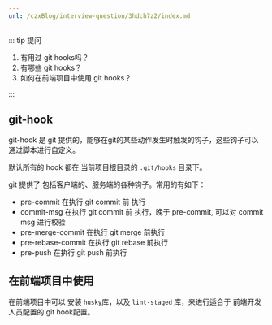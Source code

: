 ```yaml
---
url: /czxBlog/interview-question/3hdch7z2/index.md
---
```

::: tip 提问

1. 有用过 git hooks吗？
2. 有哪些 git hooks？
3. 如何在前端项目中使用 git hooks？

:::

## git-hook

git-hook 是 git 提供的，能够在git的某些动作发生时触发的钩子，这些钩子可以通过脚本进行自定义。

默认所有的 hook 都在 当前项目根目录的 `.git/hooks` 目录下。

git 提供了 包括客户端的、服务端的各种钩子。常用的有如下：

* pre-commit 在执行 git commit 前 执行
* commit-msg 在执行 git commit 前 执行，晚于 pre-commit, 可以对 commit msg 进行校验
* pre-merge-commit 在执行 git merge 前执行
* pre-rebase-commit 在执行 git rebase 前执行
* pre-push 在执行 git push 前执行

## 在前端项目中使用

在前端项目中可以 安装 `husky`库，以及 `lint-staged` 库，来进行适合于 前端开发人员配置的 git hook配置。
